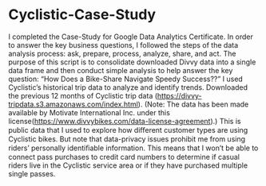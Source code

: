 # Cyclistic-Case-Study
I completed the Case-Study for Google Data Analytics Certificate. In order to answer the key business questions, I followed the steps of the data analysis process: ask, prepare, process, analyze, share, and act. The purpose of this script is to consolidate downloaded Divvy data into a single data frame and then conduct simple analysis to help answer the key question: “How Does a Bike-Share Navigate Speedy Success??”
I used Cyclistic’s historical trip data to analyze and identify trends. Downloaded the previous 12 months of Cyclistic trip data (https://divvy-tripdata.s3.amazonaws.com/index.html). (Note: The data has been made available by Motivate International Inc. under this license(https://www.divvybikes.com/data-license-agreement).) This is public data that I used to explore how diﬀerent customer types are using Cyclistic bikes. But note that data-privacy issues prohibit me from using riders’ personally identiﬁable information. This means that I won’t be able to connect pass purchases to credit card numbers to determine if casual riders live in the Cyclistic service area or if they have purchased multiple single passes.

